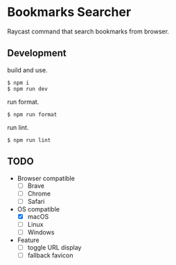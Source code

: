 # Bookmarks Searcher

Raycast command that search bookmarks from browser.

## Development

build and use.

```shell
$ npm i
$ npm run dev
```

run format.

```sehll
$ npm run format
```

run lint.

```sehll
$ npm run lint
```

## TODO

- Browser compatible
  - [ ] Brave
  - [ ] Chrome
  - [ ] Safari
- OS compatible
  - [x] macOS
  - [ ] Linux
  - [ ] Windows
- Feature
  - [ ] toggle URL display
  - [ ] fallback favicon
